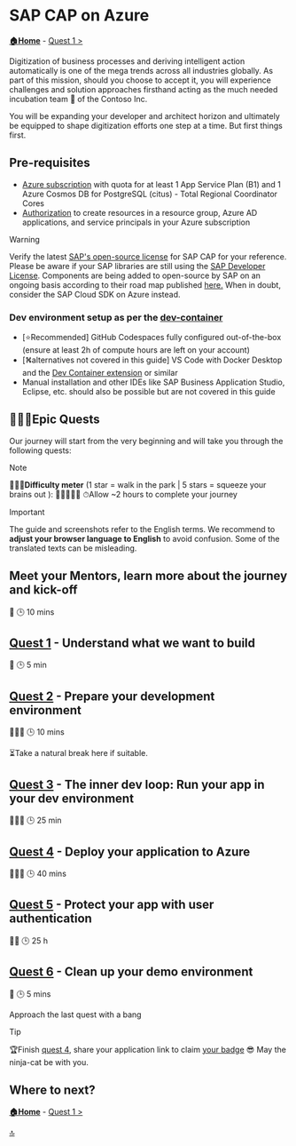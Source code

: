 # SAP CAP on Azure

**[🏠Home](../README.md)** - [ Quest 1 >](student/quest1.md)

Digitization of business processes and deriving intelligent action automatically is one of the mega trends across all industries globally. As part of this mission, should you choose to accept it, you will experience challenges and solution approaches firsthand acting as the much needed incubation team 🐣 of the Contoso Inc.

You will be expanding your developer and architect horizon and ultimately be equipped to shape digitization efforts one step at a time. But first things first.

## Pre-requisites

- [Azure subscription](https://azure.microsoft.com/free/) with quota for at least 1 App Service Plan (B1) and 1 Azure Cosmos DB for PostgreSQL (citus) - Total Regional Coordinator Cores
- [Authorization](https://learn.microsoft.com/entra/identity-platform/howto-create-service-principal-portal) to create resources in a resource group, Azure AD applications, and service principals in your Azure subscription

> [!WARNING]
> Verify the latest [SAP's open-source license](https://github.com/cap-js) for SAP CAP for your reference. Please be aware if your SAP libraries are still using the [SAP Developer License](https://tools.eu1.hana.ondemand.com/developer-license-3_1.txt). Components are being added to open-source by SAP on an ongoing basis according to their road map published [here.](https://blogs.sap.com/2023/10/02/open-sourcing-cap-how-to-learn-more-or-get-involved/) When in doubt, consider the SAP Cloud SDK on Azure instead.

### Dev environment setup as per the [dev-container](https://github.com/Azure-Samples/app-service-javascript-sap-cap-quickstart/blob/main/.devcontainer/devcontainer.json)

- [⭐Recommended] GitHub Codespaces fully configured out-of-the-box (ensure at least 2h of compute hours are left on your account)
- [⛕alternatives not covered in this guide] VS Code with Docker Desktop and the [Dev Container extension](https://marketplace.visualstudio.com/items?itemName=ms-vscode-remote.remote-containers) or similar
- Manual installation and other IDEs like SAP Business Application Studio, Eclipse, etc. should also be possible but are not covered in this guide

## 🧙🏾‍♀️Epic Quests

Our journey will start from the very beginning and will take you through the following quests:

> [!NOTE]
>🏋🏽‍♂️**Difficulty meter** (1 star = walk in the park | 5 stars = squeeze your brains out ): 🌟🌟🌟🌟🌟
>⏱Allow ~2 hours to complete your journey

> [!IMPORTANT]
>The guide and screenshots refer to the English terms. We recommend to **adjust your browser language to English** to avoid confusion. Some of the translated texts can be misleading.

## Meet your Mentors, learn more about the journey and kick-off

🌟
🕒 10 mins

## [Quest 1](student/quest1.md) - Understand what we want to build

🌟
🕒 5 min

## [Quest 2](student/quest2.md) - Prepare your development environment

🌟🌟🌟
🕒 10 mins

⏳Take a natural break here if suitable.

## [Quest 3](student/quest3.md) - The inner dev loop: Run your app in your dev environment

🌟🌟🌟
🕒 25 min

## [Quest 4](student/quest4.md) - Deploy your application to Azure

🌟🌟🌟
🕒 40 mins

## [Quest 5](student/quest5.md) - Protect your app with user authentication

🌟🌟
🕒 25 h

## [Quest 6](student/quest6.md) - Clean up your demo environment

🌟
🕒 5 mins

Approach the last quest with a bang

> [!TIP]
>🏆Finish [quest 4](student/quest4.md), share your application link to claim [your badge](https://webhostingforconverter.z16.web.core.windows.net/claim-reward.html) 😎 May the ninja-cat be with you.

## Where to next?

**[🏠Home](../README.md)** - [ Quest 1 >](student/quest1.md)

[🔝](#)
